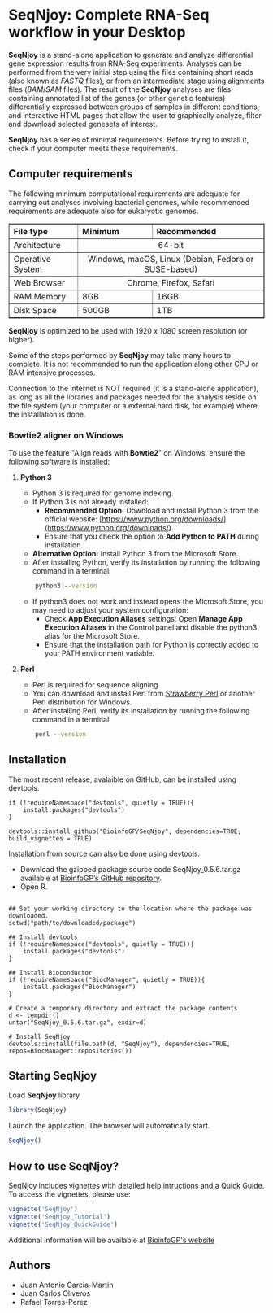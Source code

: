 # SeqNjoy: Complete RNA-Seq workflow in your Desktop

**SeqNjoy** is a stand-alone application to generate and analyze differential gene expression results from RNA-Seq experiments. Analyses can be performed from the very initial step using the files containing short reads (also known as *FASTQ* files), or from an intermediate stage using alignments files (*BAM*/*SAM* files). The result of the **SeqNjoy** analyses are files containing annotated list of the genes (or other genetic features) differentially expressed between groups of samples in different conditions, and interactive HTML pages that allow the user to graphically analyze, filter and download selected genesets of interest.

**SeqNjoy** has a series of minimal requirements. Before trying to install it, check if your computer meets these requirements.

## Computer requirements

The following minimum computational requirements are adequate for carrying out analyses involving bacterial genomes, while recommended requirements are adequate also for eukaryotic genomes. 

<table border="1" cellspacing="1">
<thead>
<tr class="header">
<th align="left">File type</th>
<th align="left">Minimum</th>
<th align="left">Recommended</th>
</tr>
</thead>
<tbody >
<tr class="odd">
<td align="left">Architecture</td>
<td align="center"colspan=2">64-bit</td>
</tr>
<tr class="even">
<td align="left">Operative System</td>
<td align="center" colspan=2">Windows, macOS, Linux (Debian, Fedora or SUSE-based)</td>
</tr>
<tr class="odd">
<td align="left">Web Browser</td>
<td align="center" colspan=2">Chrome, Firefox, Safari</td>
</tr>
<tr class="even">
<td align="left">RAM Memory</td>
<td align="left">8GB</td>
<td align="left">16GB</td>
</tr>
<tr class="odd">
<td align="left">Disk Space</td>
<td align="left">500GB</td>
<td align="left">1TB</td>
</tr>
</tbody>
</table>


**SeqNjoy** is optimized to be used with 1920 x 1080 screen resolution (or higher).

Some of the steps performed by **SeqNjoy** may take many hours to complete. It is not recommended to run the application along other CPU or RAM intensive processes. 

Connection to the internet is NOT required (it is a stand-alone application), as long as all the libraries and packages needed for the analysis reside on the file system (your computer or a external hard disk, for example) where the installation is done.

### Bowtie2 aligner on Windows 

To use the feature "Align reads with **Bowtie2**" on Windows, ensure the following software is installed:

1. **Python 3**
    - Python 3 is required for genome indexing.
    - If Python 3 is not already installed:
        - **Recommended Option:** Download and install Python 3 from the official website: [https://www.python.org/downloads/](https://www.python.org/downloads/).
        - Ensure that you check the option to **Add Python to PATH** during installation.
    - **Alternative Option:** Install Python 3 from the Microsoft Store. 
    - After installing Python, verify its installation by running the following command in a terminal: 
     ```cmd
         python3 --version
     ```
    - If python3 does not work and instead opens the Microsoft Store, you may need to adjust your system configuration:
        - Check **App Execution Aliases** settings: Open **Manage App Execution Aliases** in the Control panel and disable the python3 alias for the Microsoft Store.
        - Ensure that the installation path for Python is correctly added to your PATH environment variable. 



2. **Perl** 
    - Perl is required for sequence aligning
    - You can download and install Perl from [Strawberry Perl](http://strawberryperl.com/) or another Perl distribution for Windows.
    - After installing Perl, verify its installation by running the following command in a terminal:
    ```cmd
        perl --version
    ```

## Installation

<!--- 

SeqNjoy is currently available in [Bioconductor](https://bioconductor.org/packages/SeqNjoy). To install the current release use:
```R

if (!requireNamespace("BiocManager", quietly = TRUE)){
    install.packages("BiocManager")
}

BiocManager::install("SeqNjoy")
```
-->

The most recent release, avalaible on GitHub, can be installed using devtools. 

```{r, eval=FALSE}
if (!requireNamespace("devtools", quietly = TRUE)){
    install.packages("devtools")
}

devtools::install_github("BioinfoGP/SeqNjoy", dependencies=TRUE, build_vignettes = TRUE)

```

Installation from source can also be done using devtools.

   - Download the gzipped package source code SeqNjoy_0.5.6.tar.gz available at [BioinfoGP’s GitHub repository](https://github.com/BioinfoGP/SeqNjoy).
   - Open R.

```{r, eval=FALSE}

## Set your working directory to the location where the package was downloaded. 
setwd("path/to/downloaded/package")

## Install devtools
if (!requireNamespace("devtools", quietly = TRUE)){
    install.packages("devtools")
}

## Install Bioconductor
if (!requireNamespace("BiocManager", quietly = TRUE)){
    install.packages("BiocManager")
}

# Create a temporary directory and extract the package contents
d <- tempdir()
untar("SeqNjoy_0.5.6.tar.gz", exdir=d)

# Install SeqNjoy
devtools::install(file.path(d, "SeqNjoy"), dependencies=TRUE, repos=BiocManager::repositories())
```


## Starting SeqNjoy

Load **SeqNjoy** library 
```R
library(SeqNjoy)
```

Launch the application. The browser will automatically start.
```R
SeqNjoy()
```


## How to use SeqNjoy?

SeqNjoy includes vignettes with detailed help intructions and a Quick Guide.
To access the vignettes, please use:

```R
vignette('SeqNjoy')
vignette('SeqNjoy_Tutorial')
vignette('SeqNjoy_QuickGuide')
```

Additional information will be available at [BioinfoGP's website](https://bioinfogp.cnb.csic.es/tools/seqnjoy)

## Authors

- Juan Antonio Garcia-Martin
- Juan Carlos Oliveros
- Rafael Torres-Perez

